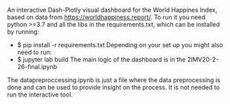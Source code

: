 An interactive Dash-Plotly visual dashboard for the World Happines Index, based on data from https://worldhappiness.report/. To run it you need python >=3.7 and all the libs in the requirements.txt, which can be installed by running:
- $ pip install -r requirements.txt
Depending on your set up you might also need to run:
- $ jupyter lab build
The main logic of the dashboard is in the 2IMV20-2-26-final.ipynb


The datapreproccessing.ipynb is just a file where the data preprocessing is done and can be used to provide insight on the process. It is not needed to run the interactive  tool.